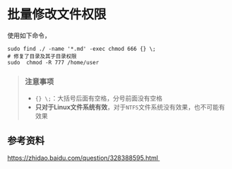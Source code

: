# 批量修改文件权限  

使用如下命令，

```shell
sudo find ./ -name '*.md' -exec chmod 666 {} \;
# 修复了目录及其子目录权限
sudo  chmod -R 777 /home/user
```

>### 注意事项 
>
>- `{} \;`：大括号后面有空格，分号前面没有空格  
>- **只对于Linux文件系统有效**，对于`NTFS`文件系统没有效果，也不可能有效果  

## 参考资料  

https://zhidao.baidu.com/question/328388595.html  
